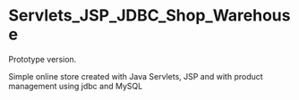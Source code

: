 # Servlets_JSP_JDBC_Shop_Warehouse
Prototype version.

Simple online store created with Java Servlets, JSP and with product management using jdbc and MySQL 


